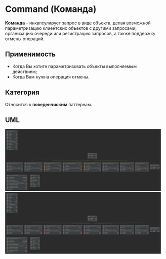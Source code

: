 # Command (Команда)

**Команда** - инкапсулирует запрос в виде объекта, делая возможной параметризацию клиентских объектов с другими 
запросами, организацию очереди или регистрацию запросов, а также поддержку отмены операций.

## Применимость

* Когда Вы хотите параметризовать объекты выполняемым действием;
* Когда Вам нужна операция отмены.

## Категория

Относится к **поведенчиским** паттернам.

## UML

![Command](/src/main/resources/uml/command/Command.svg)
<img src="/src/main/resources/uml/command/Command.svg">
